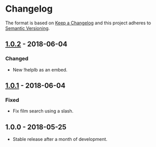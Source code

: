 # Changelog

The format is based on [Keep a Changelog](http://keepachangelog.com/en/1.0.0/)
and this project adheres to [Semantic Versioning](http://semver.org/spec/v2.0.0.html).

## [1.0.2](https://gitlab.com/Porkepik/PublicLetterboxdDiscordBot/compare/v1.0.1...v1.0.2) - 2018-06-04
### Changed
- New !helplb as an embed.

## [1.0.1](https://gitlab.com/Porkepik/PublicLetterboxdDiscordBot/compare/v1...v1.0.1) - 2018-06-04
### Fixed
- Fix film search using a slash.

## 1.0.0 - 2018-05-25
- Stable release after a month of development.
